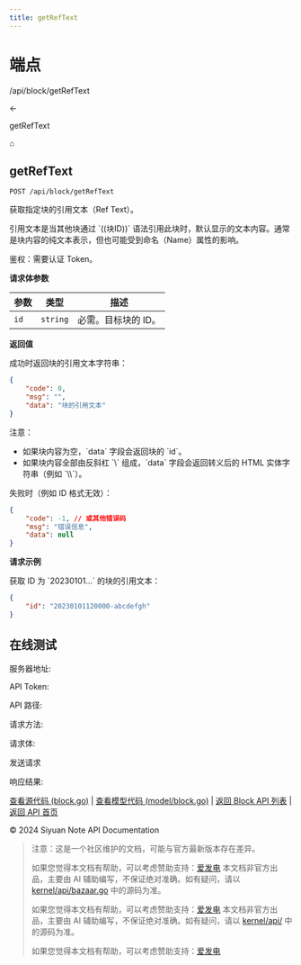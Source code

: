 ```yaml
---
title: getRefText
---
```

# 端点

/api/block/getRefText

←

getRefText

⌂

## getRefText

`POST /api/block/getRefText`

获取指定块的引用文本（Ref Text）。

引用文本是当其他块通过 \`((块ID))\` 语法引用此块时，默认显示的文本内容。通常是块内容的纯文本表示，但也可能受到命名（Name）属性的影响。

鉴权：需要认证 Token。

**请求体参数**

| 参数 | 类型 | 描述 |
| --- | --- | --- |
| `id` | `string` | 必需。目标块的 ID。 |

**返回值**

成功时返回块的引用文本字符串：

```json
{
    "code": 0,
    "msg": "",
    "data": "块的引用文本"
}
```

注意：

-   如果块内容为空，\`data\` 字段会返回块的 \`id\`。
-   如果块内容全部由反斜杠 \`\\\` 组成，\`data\` 字段会返回转义后的 HTML 实体字符串（例如 \`\\\\\`）。

失败时（例如 ID 格式无效）：

```json
{
    "code": -1, // 或其他错误码
    "msg": "错误信息",
    "data": null
}
```

**请求示例**

获取 ID 为 \`20230101...\` 的块的引用文本：

```json
{
    "id": "20230101120000-abcdefgh"
}
```

## 在线测试

服务器地址:

API Token: 

API 路径: 

请求方法: 

请求体:

发送请求

响应结果:

[查看源代码 (block.go)](https://github.com/siyuan-note/siyuan/blob/master/kernel/api/block.go) | [查看模型代码 (model/block.go)](https://github.com/siyuan-note/siyuan/blob/master/kernel/model/block.go) | [返回 Block API 列表](../pages/block.html) | [返回 API 首页](../index.html)

© 2024 Siyuan Note API Documentation

> 注意：这是一个社区维护的文档，可能与官方最新版本存在差异。
> 
> 如果您觉得本文档有帮助，可以考虑赞助支持：[爱发电](https://afdian.com/a/leolee9086?tab=feed)
> 本文档非官方出品，主要由 AI 辅助编写，不保证绝对准确。如有疑问，请以 [kernel/api/bazaar.go](https://github.com/siyuan-note/siyuan/blob/master/kernel/api/bazaar.go) 中的源码为准。
> 
> 如果您觉得本文档有帮助，可以考虑赞助支持：[爱发电](https://afdian.com/a/leolee9086?tab=feed)
> 本文档非官方出品，主要由 AI 辅助编写，不保证绝对准确。如有疑问，请以 [kernel/api/](https://github.com/siyuan-note/siyuan/blob/master/kernel/api/) 中的源码为准。
> 
> 如果您觉得本文档有帮助，可以考虑赞助支持：[爱发电](https://afdian.com/a/leolee9086?tab=feed)
